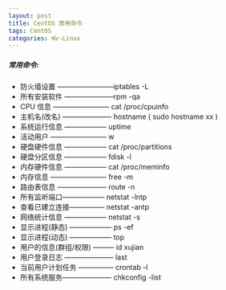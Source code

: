 ```yaml
---
layout: post
title: CentOS 常用命令
tags: CentOS
categories: 👓-Linux
---
```


##### 常用命令:
- 防火墙设置 ————————iptables -L 
- 所有安装软件 ———————rpm -qa
- CPU 信息  ———————— cat /proc/cpuinfo 
- 主机名(改名) ——————— hostname ( sudo hostname xx )
- 系统运行信息 —————— uptime 
- 活动用户 ———————— w 
 - 硬盘硬件信息 —————— cat /proc/partitions 
- 硬盘分区信息 —————— fdisk -l 
- 内存硬件信息 —————— cat /proc/meminfo 
- 内存信息 ———————— free -m 
- 路由表信息 ——————— route -n  
- 所有监听端口——————  netstat -lntp  
- 查看已建立连接—————  netstat -antp 
- 网络统计信息 —————— netstat -s 
- 显示进程(静态) ——————  ps -ef  
- 显示进程(动态) ——————  top 
- 用户的信息(群组/权限) ——— id xujian 
- 用户登录日志 ——————— last 
- 当前用户计划任务 ————— crontab -l  
- 所有系统服务———————  chkconfig -list  


